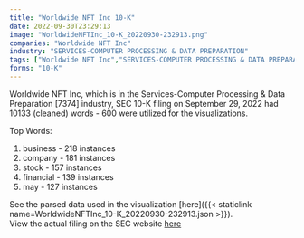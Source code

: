 ```yaml
---
title: "Worldwide NFT Inc 10-K"
date: 2022-09-30T23:29:13
image: "WorldwideNFTInc_10-K_20220930-232913.png"
companies: "Worldwide NFT Inc"
industry: "SERVICES-COMPUTER PROCESSING & DATA PREPARATION"
tags: ["Worldwide NFT Inc","SERVICES-COMPUTER PROCESSING & DATA PREPARATION","09-29-2022","10-K"]
forms: "10-K"
---
```

Worldwide NFT Inc, which is in the Services-Computer Processing & Data Preparation [7374] industry, SEC 10-K filing on September 29, 2022 had 10133 (cleaned) words - 600 were utilized for the visualizations.

Top Words:
1. business - 218 instances
2. company - 181 instances
3. stock - 157 instances
4. financial - 139 instances
5. may - 127 instances


See the parsed data used in the visualization [here]({{< staticlink name=WorldwideNFTInc_10-K_20220930-232913.json >}}).  
View the actual filing on the SEC website [here](https://www.sec.gov/Archives/edgar/data/1528188/0001493152-22-027142.txt)